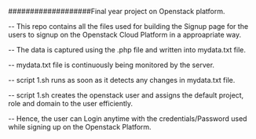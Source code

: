 ###################Final year project on Openstack platform.

-- This repo contains all the files used for building the Signup page for the users to signup on the Openstack Cloud Platform in a approapriate way.

-- The data is captured using the .php file and written into mydata.txt file.

-- mydata.txt file is continuously being monitored by the server.

-- script 1.sh runs as soon as it detects any changes in mydata.txt file.

-- script 1.sh creates the openstack user and assigns the default project, role and domain to the user efficiently.

-- Hence, the user can Login anytime with the credentials/Password used while signing up on the Openstack Platform.
